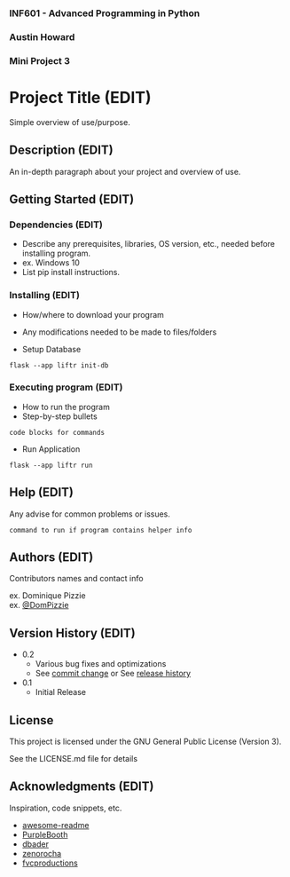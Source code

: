 ### INF601 - Advanced Programming in Python
### Austin Howard
### Mini Project 3


# Project Title (EDIT)

Simple overview of use/purpose.

## Description (EDIT)

An in-depth paragraph about your project and overview of use.

## Getting Started (EDIT)

### Dependencies (EDIT)

* Describe any prerequisites, libraries, OS version, etc., needed before installing program.
* ex. Windows 10
* List pip install instructions.

### Installing (EDIT)

* How/where to download your program
* Any modifications needed to be made to files/folders

* Setup Database  
```
flask --app liftr init-db
```

### Executing program (EDIT)

* How to run the program
* Step-by-step bullets
```
code blocks for commands
```

* Run Application
```
flask --app liftr run
```

## Help (EDIT)

Any advise for common problems or issues.
```
command to run if program contains helper info
```

## Authors (EDIT)

Contributors names and contact info

ex. Dominique Pizzie  
ex. [@DomPizzie](https://twitter.com/dompizzie)

## Version History (EDIT)

* 0.2
    * Various bug fixes and optimizations
    * See [commit change]() or See [release history]()
* 0.1
    * Initial Release

## License

This project is licensed under the GNU General Public 
License (Version 3).  

See the LICENSE.md file for details

## Acknowledgments (EDIT)

Inspiration, code snippets, etc.
* [awesome-readme](https://github.com/matiassingers/awesome-readme)
* [PurpleBooth](https://gist.github.com/PurpleBooth/109311bb0361f32d87a2)
* [dbader](https://github.com/dbader/readme-template)
* [zenorocha](https://gist.github.com/zenorocha/4526327)
* [fvcproductions](https://gist.github.com/fvcproductions/1bfc2d4aecb01a834b46)